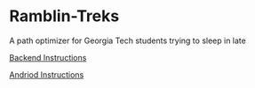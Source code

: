 # Ramblin-Treks
A path optimizer for Georgia Tech students trying to sleep in late


[Backend Instructions](backend/README.md)

[Andriod Instructions](android/README.md)
